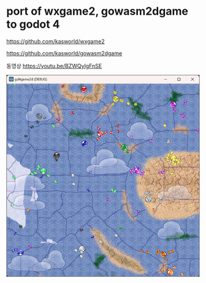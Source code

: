 # port of wxgame2, gowasm2dgame to godot 4

https://github.com/kasworld/wxgame2

https://github.com/kasworld/gowasm2dgame

동영상
https://youtu.be/BZWQylgFnSE


![screenshot](doc/sceenshot1.png)